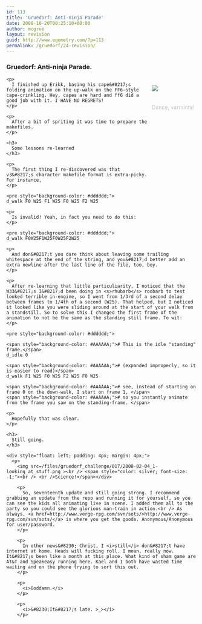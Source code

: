 ```yaml
---
id: 113
title: 'Gruedorf: Anti-ninja Parade'
date: 2008-10-20T00:25:10+00:00
author: mcgrue
layout: revision
guid: http://www.egometry.com/?p=113
permalink: /gruedorf/24-revision/
---
```

### Gruedorf: Anti-ninja Parade.

<div style="float: right; padding: 4px; margin: 4px;">
  <p>
    <img src=/files/gruedorf_challenge/017/2008-02-04_0-its_walky!.png ><br /> <span style="color: silver; font-size: -1;"><br /> <br />Dance, varmints!</span></div> 
    
    <p>
      I finished up Erikk, basing his cape&#8217;s folding animation on the up-walk on the FF6-style cape-crinkling. Hey, capes are hard and ff6 did a good job with it. I HAVE NO REGRETS!
    </p>
    
    <p>
      After a bit of spriting it was time to prepare the makefiles.
    </p>
    
    <h3>
      Some lessons re-learned
    </h3>
    
    <p>
      The first thing I re-discovered was that v3&#8217;s character makefile format is extra-picky. For instance,
    </p>
    
    <pre style="background-color: #dddddd;">
	d_walk F0 W25 F1 W25 F0 W25 F2 W25
</pre>
    
    <p>
      Is invalid! Yeah, in fact you need to do this:
    </p>
    
    <pre style="background-color: #dddddd;">
	d_walk F0W25F1W25F0W25F2W25
</pre>
    
    <p>
      And don&#8217;t you dare think about leaving some trailing whitespace at the end of the string, and you&#8217;d better add an extra newline after the last line of the file, too, boy.
    </p>
    
    <p>
      After re-learning that little particuliarity, I noticed that the W33&#8217;s I&#8217;d been doing in <s>rhubarb</s> roobarb to test looked terrible in-engine, so I went from 1/3rd of a second delay between frames to 1/4th of a second (W25). That helped, but I noticed it looked like you were sliding around at the start of your walk from a standstill. So to solve this I changed the first frame of the animation to not be the same as the standing still frame. To wit:
    </p>
    
    <pre style="background-color: #dddddd;">

	<span style="background-color: #AAAAAA;"># This is the idle "standing" frame.</span>
	d_idle 0

	<span style="background-color: #AAAAAA;"># (expanded improperly, so it is easier to read)</span>
	d_walk F1 W25 F0 W25 F2 W25 F0 W25 

	<span style="background-color: #AAAAAA;"># see, instead of starting on frame 0 on the down-walk, I start on frame 1, </span>
	<span style="background-color: #AAAAAA;"># so you instantly animate from the frame you saw on the standing-frame. </span>

</pre>
    
    <p>
      Hopefully that was clear.
    </p>
    
    <h3>
      Still going.
    </h3>
    
    <div style="float: left; padding: 4px; margin: 4px;">
      <p>
        <img src=/files/gruedorf_challenge/017/2008-02-04_1-looking_at_stuff.png ><br /> <span style="color: silver; font-size: -1;"><br /> <br />Science!</span></div> 
        
        <p>
          So, seventeenth update and still going strong. I recommend grabbing an update from the repo and running it for yourself, so you can see the kids all animating live in scene. I added them all to the party so you could see the glorious man-train in action.<br /> As always, <a href=http://www.verge-rpg.com/svn/sots/>http://www.verge-rpg.com/svn/sots/</a> is where you get the goods. Anonymous/Anonymous for user/password.
        </p>
        
        <p>
          In other news&#8230; Christ, I <i>still</i> don&#8217;t have internet at home. Heads will fucking roll. I mean, really now. It&#8217;s been like a month at this place. What kind of sham game are AT&T and Speakeasy running here. Kael and I both have wasted time waiting and on the phone trying to sort this out.
        </p>
        
        <p>
          <i>Goddamn.</i>
        </p>
        
        <p>
          <i>&#8230;It&#8217;s late. >_></i>
        </p>